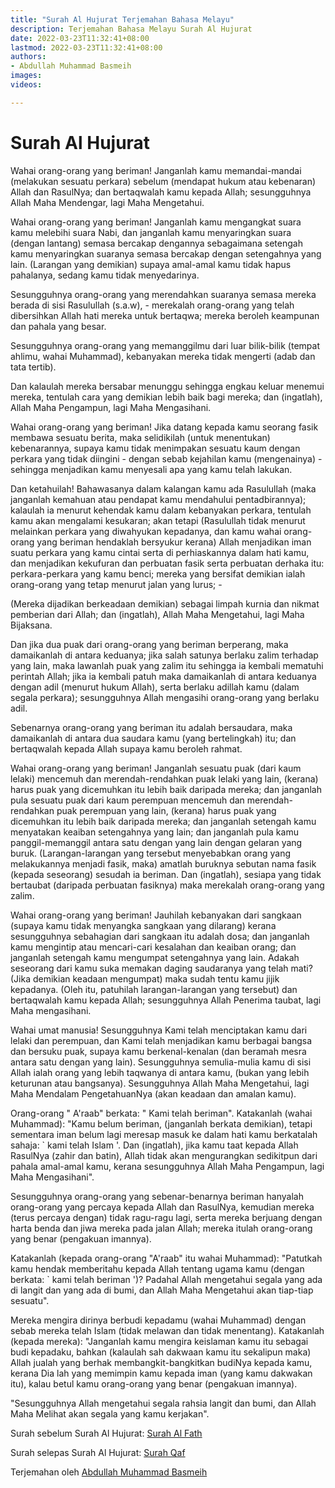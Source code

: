 ```yaml
---
title: "Surah Al Hujurat Terjemahan Bahasa Melayu"
description: Terjemahan Bahasa Melayu Surah Al Hujurat 
date: 2022-03-23T11:32:41+08:00
lastmod: 2022-03-23T11:32:41+08:00
authors:
- Abdullah Muhammad Basmeih
images:
videos:

---
```


# Surah Al Hujurat

<p class='atq' id="1">Wahai orang-orang yang beriman! Janganlah kamu memandai-mandai (melakukan sesuatu perkara) sebelum (mendapat hukum atau kebenaran) Allah dan RasulNya; dan bertaqwalah kamu kepada Allah; sesungguhnya Allah Maha Mendengar, lagi Maha Mengetahui.</p>
<p class='atq' id="2">Wahai orang-orang yang beriman! Janganlah kamu mengangkat suara kamu melebihi suara Nabi, dan janganlah kamu menyaringkan suara (dengan lantang) semasa bercakap dengannya sebagaimana setengah kamu menyaringkan suaranya semasa bercakap dengan setengahnya yang lain. (Larangan yang demikian) supaya amal-amal kamu tidak hapus pahalanya, sedang kamu tidak menyedarinya.</p>
<p class='atq' id="3">Sesungguhnya orang-orang yang merendahkan suaranya semasa mereka berada di sisi Rasulullah (s.a.w), - merekalah orang-orang yang telah dibersihkan Allah hati mereka untuk bertaqwa; mereka beroleh keampunan dan pahala yang besar.</p>
<p class='atq' id="4">Sesungguhnya orang-orang yang memanggilmu dari luar bilik-bilik (tempat ahlimu, wahai Muhammad), kebanyakan mereka tidak mengerti (adab dan tata tertib).</p>
<p class='atq' id="5">Dan kalaulah mereka bersabar menunggu sehingga engkau keluar menemui mereka, tentulah cara yang demikian lebih baik bagi mereka; dan (ingatlah), Allah Maha Pengampun, lagi Maha Mengasihani.</p>
<p class='atq' id="6">Wahai orang-orang yang beriman! Jika datang kepada kamu seorang fasik membawa sesuatu berita, maka selidikilah (untuk menentukan) kebenarannya, supaya kamu tidak menimpakan sesuatu kaum dengan perkara yang tidak diingini - dengan sebab kejahilan kamu (mengenainya) - sehingga menjadikan kamu menyesali apa yang kamu telah lakukan.</p>
<p class='atq' id="7">Dan ketahuilah! Bahawasanya dalam kalangan kamu ada Rasulullah (maka janganlah kemahuan atau pendapat kamu mendahului pentadbirannya); kalaulah ia menurut kehendak kamu dalam kebanyakan perkara, tentulah kamu akan mengalami kesukaran; akan tetapi (Rasulullah tidak menurut melainkan perkara yang diwahyukan kepadanya, dan kamu wahai orang-orang yang beriman hendaklah bersyukur kerana) Allah menjadikan iman suatu perkara yang kamu cintai serta di perhiaskannya dalam hati kamu, dan menjadikan kekufuran dan perbuatan fasik serta perbuatan derhaka itu: perkara-perkara yang kamu benci; mereka yang bersifat demikian ialah orang-orang yang tetap menurut jalan yang lurus; -</p>
<p class='atq' id="8">(Mereka dijadikan berkeadaan demikian) sebagai limpah kurnia dan nikmat pemberian dari Allah; dan (ingatlah), Allah Maha Mengetahui, lagi Maha Bijaksana.</p>
<p class='atq' id="9">Dan jika dua puak dari orang-orang yang beriman berperang, maka damaikanlah di antara keduanya; jika salah satunya berlaku zalim terhadap yang lain, maka lawanlah puak yang zalim itu sehingga ia kembali mematuhi perintah Allah; jika ia kembali patuh maka damaikanlah di antara keduanya dengan adil (menurut hukum Allah), serta berlaku adillah kamu (dalam segala perkara); sesungguhnya Allah mengasihi orang-orang yang berlaku adil.</p>
<p class='atq' id="10">Sebenarnya orang-orang yang beriman itu adalah bersaudara, maka damaikanlah di antara dua saudara kamu (yang bertelingkah) itu; dan bertaqwalah kepada Allah supaya kamu beroleh rahmat.</p>
<p class='atq' id="11">Wahai orang-orang yang beriman! Janganlah sesuatu puak (dari kaum lelaki) mencemuh dan merendah-rendahkan puak lelaki yang lain, (kerana) harus puak yang dicemuhkan itu lebih baik daripada mereka; dan janganlah pula sesuatu puak dari kaum perempuan mencemuh dan merendah-rendahkan puak perempuan yang lain, (kerana) harus puak yang dicemuhkan itu lebih baik daripada mereka; dan janganlah setengah kamu menyatakan keaiban setengahnya yang lain; dan janganlah pula kamu panggil-memanggil antara satu dengan yang lain dengan gelaran yang buruk. (Larangan-larangan yang tersebut menyebabkan orang yang melakukannya menjadi fasik, maka) amatlah buruknya sebutan nama fasik (kepada seseorang) sesudah ia beriman. Dan (ingatlah), sesiapa yang tidak bertaubat (daripada perbuatan fasiknya) maka merekalah orang-orang yang zalim.</p>
<p class='atq' id="12">Wahai orang-orang yang beriman! Jauhilah kebanyakan dari sangkaan (supaya kamu tidak menyangka sangkaan yang dilarang) kerana sesungguhnya sebahagian dari sangkaan itu adalah dosa; dan janganlah kamu mengintip atau mencari-cari kesalahan dan keaiban orang; dan janganlah setengah kamu mengumpat setengahnya yang lain. Adakah seseorang dari kamu suka memakan daging saudaranya yang telah mati? (Jika demikian keadaan mengumpat) maka sudah tentu kamu jijik kepadanya. (Oleh itu, patuhilah larangan-larangan yang tersebut) dan bertaqwalah kamu kepada Allah; sesungguhnya Allah Penerima taubat, lagi Maha mengasihani.</p>
<p class='atq' id="13">Wahai umat manusia! Sesungguhnya Kami telah menciptakan kamu dari lelaki dan perempuan, dan Kami telah menjadikan kamu berbagai bangsa dan bersuku puak, supaya kamu berkenal-kenalan (dan beramah mesra antara satu dengan yang lain). Sesungguhnya semulia-mulia kamu di sisi Allah ialah orang yang lebih taqwanya di antara kamu, (bukan yang lebih keturunan atau bangsanya). Sesungguhnya Allah Maha Mengetahui, lagi Maha Mendalam PengetahuanNya (akan keadaan dan amalan kamu).</p>
<p class='atq' id="14">Orang-orang " A'raab" berkata: " Kami telah beriman". Katakanlah (wahai Muhammad): "Kamu belum beriman, (janganlah berkata demikian), tetapi sementara iman belum lagi meresap masuk ke dalam hati kamu berkatalah sahaja: ` kami telah Islam '. Dan (ingatlah), jika kamu taat kepada Allah RasulNya (zahir dan batin), Allah tidak akan mengurangkan sedikitpun dari pahala amal-amal kamu, kerana sesungguhnya Allah Maha Pengampun, lagi Maha Mengasihani".</p>
<p class='atq' id="15">Sesungguhnya orang-orang yang sebenar-benarnya beriman hanyalah orang-orang yang percaya kepada Allah dan RasulNya, kemudian mereka (terus percaya dengan) tidak ragu-ragu lagi, serta mereka berjuang dengan harta benda dan jiwa mereka pada jalan Allah; mereka itulah orang-orang yang benar (pengakuan imannya).</p>
<p class='atq' id="16">Katakanlah (kepada orang-orang "A'raab" itu wahai Muhammad): "Patutkah kamu hendak memberitahu kepada Allah tentang ugama kamu (dengan berkata: ` kami telah beriman ')? Padahal Allah mengetahui segala yang ada di langit dan yang ada di bumi, dan Allah Maha Mengetahui akan tiap-tiap sesuatu".</p>
<p class='atq' id="17">Mereka mengira dirinya berbudi kepadamu (wahai Muhammad) dengan sebab mereka telah Islam (tidak melawan dan tidak menentang). Katakanlah (kepada mereka): "Janganlah kamu mengira keislaman kamu itu sebagai budi kepadaku, bahkan (kalaulah sah dakwaan kamu itu sekalipun maka) Allah jualah yang berhak membangkit-bangkitkan budiNya kepada kamu, kerana Dia lah yang memimpin kamu kepada iman (yang kamu dakwakan itu), kalau betul kamu orang-orang yang benar (pengakuan imannya).</p>
<p class='atq' id="18">"Sesungguhnya Allah mengetahui segala rahsia langit dan bumi, dan Allah Maha Melihat akan segala yang kamu kerjakan".</p>

Surah sebelum Surah Al Hujurat: [Surah Al Fath](/al-quran/surah-al-fath-terjemahan-bahasa-melayu/)

Surah selepas Surah Al Hujurat: [Surah Qaf](/al-quran/surah-qaf-terjemahan-bahasa-melayu/)

Terjemahan oleh [Abdullah Muhammad Basmeih](/authors/abdullah-muhammad-basmeih/)
